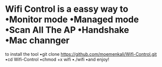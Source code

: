 Wifi Control is a eassy way to 
•Monitor mode
•Managed mode
•Scan All The AP
•Handshake                                
•Mac channger                             
===========================================
to install the tool 
•git clone https://github.com/moemenkali/Wifi-Control.git
•cd Wifi-Control
•chmod +x wifi
•./wifi
•and enjoy!

